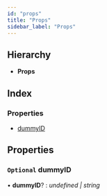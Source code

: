 ```yaml
---
id: "props"
title: "Props"
sidebar_label: "Props"
---
```


## Hierarchy

* **Props**

## Index

### Properties

* [dummyID](props.md#optional-dummyid)

## Properties

### `Optional` dummyID

• **dummyID**? : *undefined | string*

